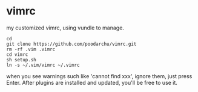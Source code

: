 # vimrc
my customized vimrc, using vundle to manage. 

```shell
cd
git clone https://github.com/poodarchu/vimrc.git
rm -rf .vim .vimrc
cd vimrc
sh setup.sh
ln -s ~/.vim/vimrc ~/.vimrc
```
when you see warnings such like 'cannot find xxx', ignore them, just press Enter.
After plugins are installed and updated, you'll be free to use it.
